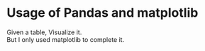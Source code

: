 # Usage of Pandas and matplotlib

Given a table, Visualize it.  
But I only used matplotlib to complete it.
